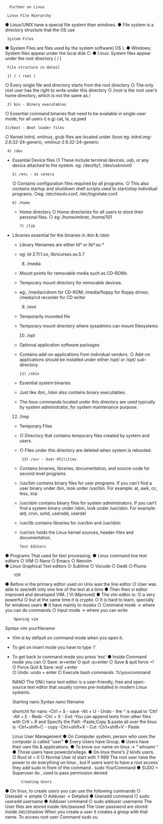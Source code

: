       Further on Linux
      
     Linux File Hierarchy 
● Linux/UNIX have a special file system than windows. ● File system is a directory structure that the OS use

     System Files 
● System Files are files used by the system software( OS ). 
● Windows: System files appear under the local disk C: 
● Linux: System files appear under the root directory ( / )

     File structure in detail 
     
     1) / ( root ) 
○ Every single file and directory starts from the root directory 
○ The only root user has the right to write under this directory 
○ /root is the root user’s home directory, which is not the same as /

     2) bin - Binary executables 
 ○ Essential command binaries that need to be available in single-user mode; for all users
i) e.g) cat, ls, cp,pwd

    3)/boot - Boot loader files 
○ Kernel initrd, vmlinux, grub files are located under /boot 
 eg: initrd.img-2.6.32-24-generic, vmlinuz-2.6.32-24-generic
 
 
     4) /dev 
- Essential Device files 
 ○ These include terminal devices, usb, or any device attached to the system. 
  eg: /dev/tty1, /dev/usbmon0
  
      5) /etc - et cetera 
  ○ Contains configuration files required by all programs. 
  ○ This also contains startup and shutdown shell scripts used to start/stop individual programs. ○eg: /etc/resolv.conf, /etc/logrotate.conf.
  
      6) /home
  - Home directory 
  ○ Home directories for all users to store their personal files. 
  ○ eg: /home/mihret, /home/101
  
        7) /lib 
- Libraries essential  for the binaries in /bin & /sbin 
  -  Library filenames are either ld* or lib*.so.*
   -  eg: ld-2.11.1.so, libncurses.so.5.7
   
         8) /media 
   - Mount points for removable media such as CD-ROMs 
   -  Temporary mount directory for removable devices. 
   -  eg:, /media/cdrom for CD-ROM; /media/floppy for floppy drives; /media/cd recorder for CD writer
   
      9) /mnt
   - Temporarily mounted file 
   -  Temporary mount directory where sysadmins can mount filesystems
   
       10) /opt 
   - Optional application software packages
   -  Contains add-on applications from individual vendors. ○ Add-on applications should be installed under either /opt/ or /opt/ sub-directory.

          11) /sbin
   - Essential system binaries 
   -  Just like /bin, /sbin also contains binary executables. 
   -  The linux commands located under this directory are used typically by system administrator, for system maintenance purpose.
   12) /tmp 
   - Temporary Files 
   - ○ Directory that contains temporary files created by system and users.
   - ○ Files under this directory are deleted when system is rebooted.
   
          13) /usr - User Utilities 
    - Contains binaries, libraries, documentation, and source-code for second level programs. 
    -  /usr/bin contains binary files for user programs. If you can’t find a user binary under /bin, look under /usr/bin. For example: at, awk, cc, less, scp
    -   /usr/sbin contains binary files for system administrators. If you can’t find a system binary under /sbin, look under /usr/sbin. For example: atd, cron, sshd, useradd, userdel 
    -   /usr/lib contains libraries for /usr/bin and /usr/sbin 
    -  /usr/src holds the Linux kernel sources, header-files and documentation.
    
           Text Editors 
 ● Programs That used for text processing. 
    ● Linux command line text editors 
    ○ VIM 
    ○ Nano 
    ○ Emacs 
    ○ Neovim  
 ● Linux Graphical Text editors 
○ Sublime 
○ Vscode
○ Gedit
○ Pluma

        VIM 
● Before vi the primary editor used on Unix was the line editor 
○ User was able to see/edit only one line of the text at a time 
● Then then vi editor improved and developed VIM. ( VI iMproved) 
● The vim editor is: 
○ a very powerful 
○ but at the same time it is cryptic 
○ It is hard to learn, specially for windows users 
● It have mainly to modes 
   ○ Command mode -> where you can do commands 
   ○ Input mode -> where you can write
   
        Opening vim 
   Syntax 
   vim yourfilename 
-  Vim is by default on command mode when you open it. 
  - To get on insert mode you have to type ‘i’
  - To get back to command mode you press ‘esc’
  ● Inside Command mode you can
○ Save :w+enter
O quit  :q+enter
○ Save & quit                                                                   force =!
○ Force Quit & Save :wq!  +enter                              
○ Undo :undo + enter
○ Execute bash commands :%!yourcommand

    NANO 
The GNU nano text editor is a user-friendly, free and open-source text editor that usually comes pre-installed in modern Linux systems.

    Starting nano
Syntax
nano filename

    shortcht for nano
-Ctrl + S - save
-Alt + U - Undo                                                                 - the ^ is equal to ‘Ctrl’ 
-Alt + E - Redo
-Ctrl + X - Exit                    -You can append texts from other files with Crtl + R and Specify the Path
-Paste,Copy & paste all over the linux is
-Ctrl+shift+C - copy 
-Ctrl+shift+X - Cut 
-Ctrl+shift+V - Paste

     Linux User Management 
● On Computer system, person who uses the computer is called “user” 
● Every Users have Group. 
● Users have their own file & applications. 
● To know our name on linux -> “ whoami “ 
● Those users have power/privilege. 
● On linux there's 2 kinds users.
○ Root id = 0 
○ Normal User id start with 1-999 The root user have the power to do everything on linux , but if users want to have a root access they add sudo in front of the command .
       sudo YourCommand
● SUDO = Superuser do , used to pass permission denied 

            Creating Users 
● On linux, to create users you can use the following commands 
○ Useradd -> simple 
○ Adduser -> Detailed 
● Useradd command 
○ sudo useradd username 
● Adduser command 
○ sudo adduser username The User files are stored inside /etc/passwd The User password are stored inside /etc/shadow When you create a user it creates a group with that name.
     To access root user
    Command 
sudo su